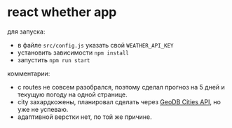 # react whether app

для запуска:

- в файле `src/config.js` указать свой `WEATHER_API_KEY`
- установить зависимости `npm install`
- запустить `npm run start`

комментарии:

- с routes не совсем разобрался, поэтому сделал прогноз на 5 дней и текущую погоду на одной странице.
- city захардкожены, планировал сделать через [GeoDB Cities API](https://rapidapi.com/wirefreethought/api/geodb-cities), но уже не успеваю.
- адаптивной верстки нет, по той же причине.
